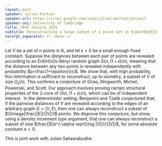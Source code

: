 ```yaml
---
layout: post
speaker: Julien Portier
speaker-url: https://sites.google.com/view/julien-portier/accueil
speaker-uni: University of Cambridge
title: 20th January 2025
subtitle: Reconstructing a large subset of a point set in $\mathbb{R}$ from incomplete distance information
excerpt_separator: <!--more-->
---
```


Let $V$ be a set of $n$ points in $\mathbb{R}$, and let $\epsilon > 0$ be a small enough fixed constant. Suppose the distances between each pair of points are revealed according to an Erd\H{o}s-Rényi random graph $G(n,(1+\epsilon)/n)$, meaning that the distance between any two points is revealed independently with probability $p=\frac{1+\epsilon}{n}$. We show that, with high probability, this information is sufficient to reconstruct, up to isometry, a subset of $V$ of size $\Omega_{\epsilon}(n)$. This confirms a conjecture of Girao, Illingworth, Michel, Powierski, and Scott. Our approach involves proving certain structural properties of the $2$-core of $G(n,(1+\epsilon)/n)$, which can be of independent interest. 
In the deterministic setting, Benjamini and Tzalik conjectured that, if the pairwise distances of $V$ are revealed according to the edges of an arbitrary graph $G=(V,E)$, then one can always reconstruct a subset of $\Omega(\frac{|E|}{|V|})$ points. We disprove this conjecture, but show, using a density increment type argument, that one can always reconstruct a subset of size $\frac{|E|e^{-\alpha \sqrt{\log |V|}}}{|V|}$, for some absolute constant $\alpha >0$.

This is joint work with Julian Sahasrabudhe.
<!--more-->
